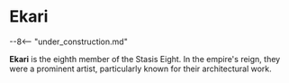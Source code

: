 # Ekari

--8<-- "under_construction.md"

**Ekari** is the eighth member of the Stasis Eight. In the empire's reign, they were a prominent artist, particularly known for their architectural work.